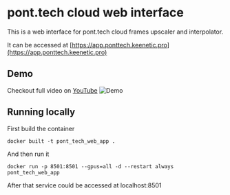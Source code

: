 # pont.tech cloud web interface
This is a web interface for pont.tech cloud frames upscaler and interpolator.

It can be accessed at [https://app.ponttech.keenetic.pro](https://app.ponttech.keenetic.pro)
## Demo
Checkout full video on [YouTube](https://youtu.be/H_gVVHfzV8Y)
![Demo](demo.gif)

## Running locally
First build the container
```
docker built -t pont_tech_web_app .
```
And then run it
```
docker run -p 8501:8501 --gpus=all -d --restart always pont_tech_web_app
```

After that service could be accessed at localhost:8501
